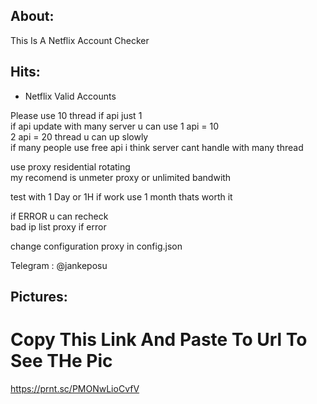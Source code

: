 ## About:
This Is A Netflix Account Checker

## Hits:
- Netflix Valid Accounts

Please use 10 thread if api just 1<br>
if api update with many server u can use 1 api = 10<br>
2 api = 20
thread u can up slowly<br>
if many people use free api i think server cant handle with many thread

use proxy residential rotating<br>
my recomend is unmeter proxy or unlimited bandwith

test with 1 Day or 1H if work use 1 month thats worth it

if ERROR u can recheck<br>
bad ip list proxy if error

change configuration proxy in config.json

Telegram : @jankeposu


## Pictures:
# Copy This Link And Paste To Url To See THe Pic
https://prnt.sc/PMONwLioCvfV
